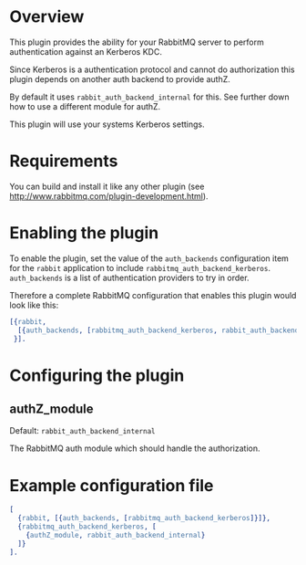 Overview
========

This plugin provides the ability for your RabbitMQ server to perform
authentication against an Kerberos KDC.

Since Kerberos is a authentication protocol and cannot do authorization
this plugin depends on another auth backend to provide authZ.

By default it uses ```rabbit_auth_backend_internal``` for this. See further
down how to use a different module for authZ.

This plugin will use your systems Kerberos settings.

Requirements
============

You can build and install it like any other plugin (see
http://www.rabbitmq.com/plugin-development.html).

Enabling the plugin
===================

To enable the plugin, set the value of the ```auth_backends``` configuration item
for the ```rabbit``` application to include ```rabbitmq_auth_backend_kerberos```.
```auth_backends``` is a list of authentication providers to try in order.

Therefore a complete RabbitMQ configuration that enables this plugin would
look like this:

```erlang
[{rabbit,
  [{auth_backends, [rabbitmq_auth_backend_kerberos, rabbit_auth_backend_internal]}]
 }].
```

Configuring the plugin
======================

authZ\_module
-------

Default: ```rabbit_auth_backend_internal```

The RabbitMQ auth module which should handle the authorization.

Example configuration file
==========================

```erlang
[
  {rabbit, [{auth_backends, [rabbitmq_auth_backend_kerberos]}]},
  {rabbitmq_auth_backend_kerberos, [
    {authZ_module, rabbit_auth_backend_internal}
  ]}
].
```
